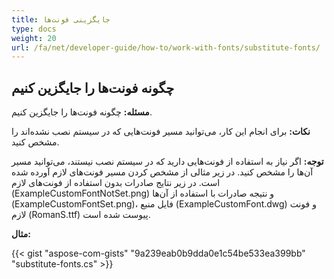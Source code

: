 ```yaml
---
title: جایگزینی فونت‌ها
type: docs
weight: 20
url: /fa/net/developer-guide/how-to/work-with-fonts/substitute-fonts/
---
```



## **چگونه فونت‌ها را جایگزین کنیم**

**مسئله:** چگونه فونت‌ها را جایگزین کنیم.

**نکات:** برای انجام این کار، می‌توانید مسیر فونت‌هایی که در سیستم نصب نشده‌اند را مشخص کنید.

**توجه:** اگر نیاز به استفاده از فونت‌هایی دارید که در سیستم نصب نیستند، می‌توانید مسیر آن‌ها را مشخص کنید. در زیر مثالی از مشخص کردن مسیر فونت‌های لازم آورده شده است. در زیر نتایج صادرات بدون استفاده از فونت‌های لازم (ExampleCustomFontNotSet.png) و نتیجه صادرات با استفاده از آن‌ها (ExampleCustomFontSet.png)، فایل منبع (ExampleCustomFont.dwg) و فونت لازم (RomanS.ttf) پیوست شده است.

**مثال:**

{{< gist "aspose-com-gists" "9a239eab0b9dda0e1c54be533ea399bb" "substitute-fonts.cs" >}}

